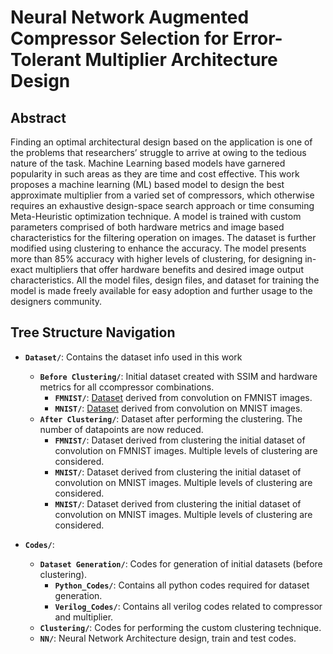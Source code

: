 # Neural Network Augmented Compressor Selection for Error-Tolerant Multiplier Architecture Design

## Abstract 
Finding an optimal architectural design based on the application is one of the problems that researchers’ struggle to arrive at owing to the tedious nature of the task. Machine Learning based models have garnered popularity in such areas as they are time and cost effective. This work proposes a machine learning (ML) based model to design the best approximate multiplier from a varied set of compressors, which otherwise
requires an exhaustive design-space search approach or time consuming Meta-Heuristic optimization technique. A model is trained with custom parameters comprised of both hardware metrics and image based characteristics for the filtering operation on images. The dataset is further modified using clustering to enhance the accuracy. The model presents more than 85% accuracy with higher levels of clustering, for designing in-exact multipliers that offer hardware benefits and desired image output characteristics. All the model files, design files, and dataset for training the model is made freely available for easy adoption and further usage to the designers community.

## Tree Structure Navigation

- **`Dataset/`**: Contains the dataset info used in this work
  - **`Before Clustering/`**: Initial dataset created with SSIM and hardware metrics for all ccompressor combinations.
     - **`FMNIST/`**: [Dataset](https://iiitbac-my.sharepoint.com/:x:/g/personal/rachana_kaparthi_iiitb_ac_in/EeLTKVVfF2BPtMKkEQZqC88Bl3hZUCa1AgVIb3Zp8rFRqg?e=Xqyo7Q) derived from convolution on FMNIST images.
     - **`MNIST/`**: [Dataset](https://iiitbac-my.sharepoint.com/:x:/g/personal/rachana_kaparthi_iiitb_ac_in/Eb4zZBcZeHtEk3gHNEeiayEBbKPHdskqsFSWbZGr9lcjgw?e=f2aFJh) derived from convolution on MNIST images. 
  - **`After Clustering/`**: Dataset after performing the clustering. The number of datapoints are now reduced.
     - **`FMNIST/`**: Dataset derived from clustering the initial dataset of convolution on FMNIST images. Multiple levels of clustering are considered.
     - **`MNIST/`**: Dataset derived from clustering the initial dataset of convolution on MNIST images. Multiple levels of clustering are considered.
     - **`MNIST/`**: Dataset derived from clustering the initial dataset of convolution on MNIST images. Multiple levels of clustering are considered.


- **`Codes/`**:  
  - **`Dataset Generation/`**: Codes for generation of initial datasets (before clustering).
     - **`Python_Codes/`**: Contains all python codes required for dataset generation.
     - **`Verilog_Codes/`**: Contains all verilog codes related to compressor and multiplier.
  - **`Clustering/`**: Codes for performing the custom clustering technique.
  - **`NN/`**: Neural Network Architecture design, train and test codes.


